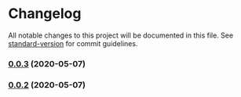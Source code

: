 # Changelog

All notable changes to this project will be documented in this file. See [standard-version](https://github.com/conventional-changelog/standard-version) for commit guidelines.

### [0.0.3](https://github.com/viaeoo/datepick/compare/v0.0.1...v0.0.3) (2020-05-07)

### [0.0.2](https://github.com/viaeoo/datepick/compare/v0.0.1...v0.0.2) (2020-05-07)
